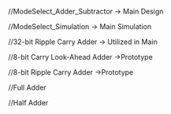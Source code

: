 //ModeSelect_Adder_Subtractor
-> Main Design

//ModeSelect_Simulation
-> Main Simulation

//32-bit Ripple Carry Adder
-> Utilized in Main 

//8-bit Carry Look-Ahead Adder
->Prototype

//8-bit Ripple Carry Adder
->Prototype

//Full Adder

//Half Adder

